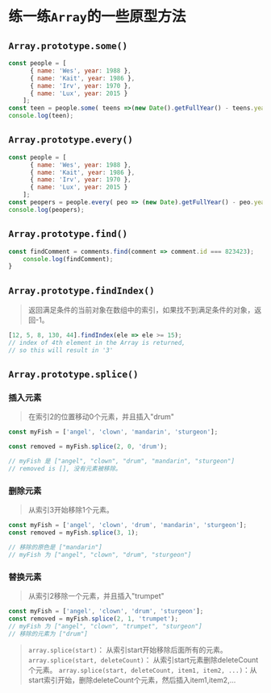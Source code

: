 # 练一练`Array`的一些原型方法

## `Array.prototype.some()`

```js
const people = [
      { name: 'Wes', year: 1988 },
      { name: 'Kait', year: 1986 },
      { name: 'Irv', year: 1970 },
      { name: 'Lux', year: 2015 }
    ];
const teen = people.some( teens =>(new Date().getFullYear() - teens.year) >=19);
console.log(teen);
```

## `Array.prototype.every()`

```js
const people = [
      { name: 'Wes', year: 1988 },
      { name: 'Kait', year: 1986 },
      { name: 'Irv', year: 1970 },
      { name: 'Lux', year: 2015 }
    ];
const peopers = people.every( peo => (new Date).getFullYear() - peo.year) >= 19);
console.log(peopers);

```

## `Array.prototype.find()`

```js
const findComment = comments.find(comment => comment.id === 823423);
    console.log(findComment);
}
```

## `Array.prototype.findIndex()`

> 返回满足条件的当前对象在数组中的索引，如果找不到满足条件的对象，返回-1。

```js
[12, 5, 8, 130, 44].findIndex(ele => ele >= 15);
// index of 4th element in the Array is returned,
// so this will result in '3'
```

## `Array.prototype.splice()`

### 插入元素

> 在索引2的位置移动0个元素，并且插入"drum"

```js
const myFish = ['angel', 'clown', 'mandarin', 'sturgeon'];

const removed = myFish.splice(2, 0, 'drum');

// myFish 是 ["angel", "clown", "drum", "mandarin", "sturgeon"]
// removed is [], 没有元素被移除。
```

### 删除元素

> 从索引3开始移除1个元素。

```js
const myFish = ['angel', 'clown', 'drum', 'mandarin', 'sturgeon'];
const removed = myFish.splice(3, 1);

// 移除的原色是 ["mandarin"]
// myFish 为 ["angel", "clown", "drum", "sturgeon"]
```

### 替换元素

> 从索引2移除一个元素，并且插入"trumpet"

```js
const myFish = ['angel', 'clown', 'drum', 'sturgeon'];
const removed = myFish.splice(2, 1, 'trumpet');
// myFish 为 ["angel", "clown", "trumpet", "sturgeon"]
// 移除的元素为 ["drum"]
```

> `array.splice(start)`： 从索引start开始移除后面所有的元素。
> `array.splice(start, deleteCount)`： 从索引start元素删除deleteCount个元素。
> `array.splice(start, deleteCount, item1, item2, ...)`：从start索引开始，删除deleteCount个元素，然后插入item1,item2,...
